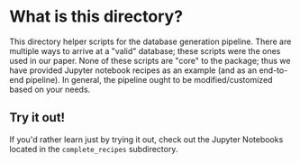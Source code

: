 # What is this directory?

This directory helper scripts for the database generation pipeline.
There are multiple ways to arrive at a "valid" database; these scripts were the ones used in our paper.
None of these scripts are "core" to the package; thus we have provided Jupyter notebook recipes as an example (and as an end-to-end pipeline).
In general, the pipeline ought to be modified/customized based on your needs.


## Try it out!

If you'd rather learn just by trying it out, check out the Jupyter Notebooks located in the `complete_recipes` subdirectory.
